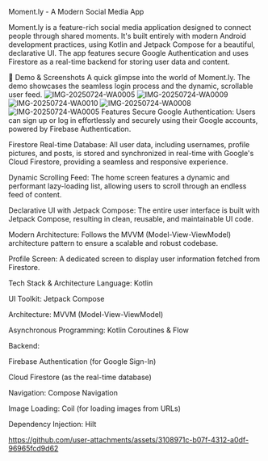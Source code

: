 Moment.ly - A Modern Social Media App

Moment.ly is a feature-rich social media application designed to connect people through shared moments. It's built entirely with modern Android development practices,
using Kotlin and Jetpack Compose for a beautiful, declarative UI. The app features secure Google Authentication and uses Firestore as a real-time backend for storing user data and content.

📸 Demo & Screenshots
A quick glimpse into the world of Moment.ly. The demo showcases the seamless login process and the dynamic, scrollable user feed.
![IMG-20250724-WA0005](https://github.com/user-attachments/assets/803691c2-ab07-46cf-ac88-8002741f1ae3)
![IMG-20250724-WA0009](https://github.com/user-attachments/assets/22d85622-8565-4c02-bfd7-0f3017cd6fa0)
![IMG-20250724-WA0010](https://github.com/user-attachments/assets/46c4079e-b943-43e5-ba98-47a3ee1448eb)
![IMG-20250724-WA0008](https://github.com/user-attachments/assets/8f48f4cd-c145-4d1f-869c-925f0e5d8b4c)
![IMG-20250724-WA0005](https://github.com/user-attachments/assets/5ca4936b-5e36-4bf0-ace6-85ba0ef7e603)
Features
Secure Google Authentication: Users can sign up or log in effortlessly and securely using their Google accounts, powered by Firebase Authentication.

Firestore Real-time Database: All user data, including usernames, profile pictures, and posts, is stored and synchronized in real-time with Google's Cloud Firestore, providing a seamless and responsive experience.

Dynamic Scrolling Feed: The home screen features a dynamic and performant lazy-loading list, allowing users to scroll through an endless feed of content.

Declarative UI with Jetpack Compose: The entire user interface is built with Jetpack Compose, resulting in clean, reusable, and maintainable UI code.

Modern Architecture: Follows the MVVM (Model-View-ViewModel) architecture pattern to ensure a scalable and robust codebase.

Profile Screen: A dedicated screen to display user information fetched from Firestore.

Tech Stack & Architecture
Language: Kotlin

UI Toolkit: Jetpack Compose

Architecture: MVVM (Model-View-ViewModel)

Asynchronous Programming: Kotlin Coroutines & Flow

Backend:

Firebase Authentication (for Google Sign-In)

Cloud Firestore (as the real-time database)

Navigation: Compose Navigation

Image Loading: Coil (for loading images from URLs)

Dependency Injection: Hilt




https://github.com/user-attachments/assets/3108971c-b07f-4312-a0df-96965fcd9d62








